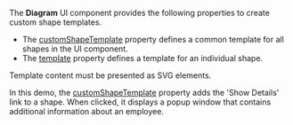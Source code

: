 The **Diagram** UI component provides the following properties to create custom shape templates.

* The [customShapeTemplate](/Documentation/ApiReference/UI_Widgets/dxDiagram/Configuration/#customShapeTemplate) property defines a common template for all shapes in the UI component.
* The [template](/Documentation/ApiReference/UI_Widgets/dxDiagram/Configuration/customShapes/#template) property defines a template for an individual shape. 

Template content must be presented as SVG elements. 

In this demo, the [customShapeTemplate](/Documentation/ApiReference/UI_Widgets/dxDiagram/Configuration/#customShapeTemplate) property adds the 'Show Details' link to a shape. When clicked, it displays a popup window that contains additional information about an employee.